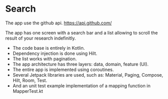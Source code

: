 # Search


The app use the github api. https://api.github.com/


The app has one screen with a search bar and a list allowing to scroll the result 
of your research indefinitly.


- The code base is entirely in Kotlin.
- Dependency injection is done using Hilt.
- The list works with pagination.
- The app architecture has three layers: data, domain, feature (UI).
- The entire app is implemented using coroutines.
- Several Jetpack libraries are used, such as: Material, Paging, Compose, Hilt, Room, Test.
- And an unit test example implementation of a mapping function in MapperTest.kt

